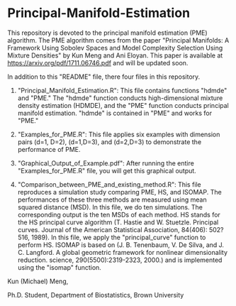 # Principal-Manifold-Estimation

This repository is devoted to the principal manifold estimation (PME) algorithm. The PME algorithm comes from the paper "Principal Manifolds: A Framework Using Sobolev Spaces and Model Complexity Selection Using Mixture Densities" by Kun Meng and Ani Eloyan. This paper is available at https://arxiv.org/pdf/1711.06746.pdf and will be updated soon. 

In addition to this "README" file, there four files in this repository.

1. "Principal_Manifold_Estimation.R": This file contains functions "hdmde" and "PME." The "hdmde" function conducts high-dimensional mixture density estimation (HDMDE), and the "PME" function conducts principal manifold estimation. "hdmde" is contained in "PME" and works for "PME."

2. "Examples_for_PME.R": This file applies six examples with dimension pairs (d=1, D=2), (d=1,D=3), and (d=2,D=3) to demonstrate the performance of PME.

3. "Graphical_Output_of_Example.pdf": After running the entire "Examples_for_PME.R" file, you will get this graphical output.

4. "Comparison_between_PME_and_existing_method.R": This file reproduces a simulation study comparing PME, HS, and ISOMAP. The performances of these three methods are measured using mean squared distance (MSD). In this file, we do ten simulations. The corresponding output is the ten MSDs of each method. HS stands for the HS principal curve algorithm (T. Hastie and W. Stuetzle. Principal curves. Journal of the American Statistical Association, 84(406): 502?516, 1989). In this file, we apply the "principal_curve" function to perform HS. ISOMAP is based on (J. B. Tenenbaum, V. De Silva, and J. C. Langford. A global geometric framework for nonlinear dimensionality reduction. science, 290(5500):2319-2323, 2000.) and is implemented using the "isomap" function. 

Kun (Michael) Meng,

Ph.D. Student,
Department of Biostatistics, 
Brown University